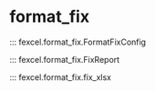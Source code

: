 # format_fix

::: fexcel.format_fix.FormatFixConfig

::: fexcel.format_fix.FixReport

::: fexcel.format_fix.fix_xlsx